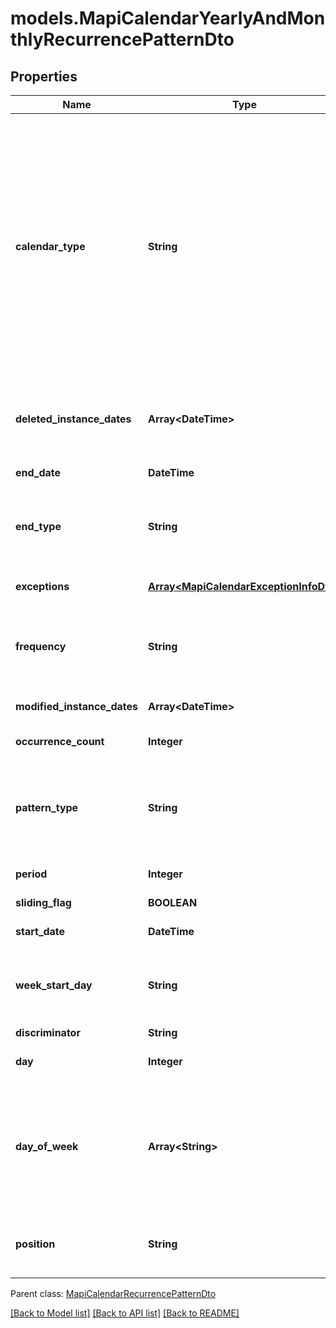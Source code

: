 # models.MapiCalendarYearlyAndMonthlyRecurrencePatternDto
## Properties
Name | Type | Description | Notes
------------ | ------------- | ------------- | -------------
**calendar_type** | **String** | Enumerated the calendar type of the mapi recurrence Enum, available values: Default, CalGregorian, CalGregorianUs, CalJapan, CalTaiwan, CalKorea, CalHijri, CalThai, CalHebrew, CalGregorianMeFrench, CalGregorianArabic, CalGregorianXLitEnglish, CalGregorianXLitFrench, CalLunarJapanese, CalChineseLunar, CalSaka, CalLunarEtoChn, CalLunarEtoKor, CalLunarRokuyou, CalLunarKorean, CalUmAlQura | 
**deleted_instance_dates** | **Array&lt;DateTime&gt;** | An array of dates, each of which is the original instance date of either a deleted instance or a modified instance for this recurrence.              | [optional] 
**end_date** | **DateTime** | End date of an item recurrence pattern.              | 
**end_type** | **String** | Enumerates the ending type for the recurrence. Enum, available values: None, EndAfterDate, EndAfterNOccurrences, NeverEnd | 
**exceptions** | [**Array&lt;MapiCalendarExceptionInfoDto&gt;**](MapiCalendarExceptionInfoDto.md) | An exception specifies changes to an instance of a recurring series.              | [optional] 
**frequency** | **String** | Enumerates mapi calendar recurrence frequency Enum, available values: None, Daily, Weekly, Monthly, Yearly | 
**modified_instance_dates** | **Array&lt;DateTime&gt;** | An array of dates, each of which is the date of a modified instance.              | [optional] 
**occurrence_count** | **Integer** | Number of occurrences in a recurrence.              | 
**pattern_type** | **String** | Enumerates the mapi calendar recurrence pattern types Enum, available values: Day, Week, Month, MonthEnd, MonthNth, HjMonth, HjMonthNth, HjMonthEnd | 
**period** | **Integer** | Interval at which the meeting pattern repeats.              | 
**sliding_flag** | **BOOLEAN** | Defines whether pattern is sliding or not.              | 
**start_date** | **DateTime** | Start date of an item recurrence pattern.              | 
**week_start_day** | **String** | Day of week Enum, available values: Sunday, Monday, Tuesday, Wednesday, Thursday, Friday, Saturday | 
**discriminator** | **String** |  | 
**day** | **Integer** | Day of the month on which the recurrence falls.              | 
**day_of_week** | **Array&lt;String&gt;** | Days of week at which the event occurs.              Items: Enumerates the days of week of the mapi calendar recurrence pattern Enum, available values: Saturday, Friday, Thursday, Wednesday, Tuesday, Monday, Sunday | [optional] 
**position** | **String** | Day positions, typically found in a month. Enum, available values: None, First, Second, Third, Fourth, Last | 

 Parent class: [MapiCalendarRecurrencePatternDto](MapiCalendarRecurrencePatternDto.md)

[[Back to Model list]](README.md#documentation-for-models) [[Back to API list]](README.md#documentation-for-api-endpoints) [[Back to README]](README.md)


